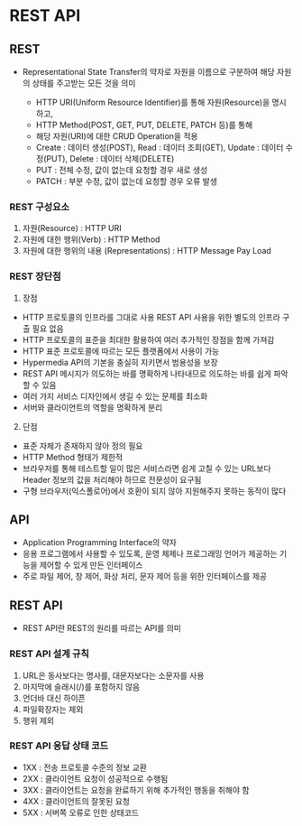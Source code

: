 # REST API

## REST
- Representational State Transfer의 약자로 자원을 이름으로 구분하여 해당 자원의 상태를 주고받는 모든 것을 의미
  - HTTP URI(Uniform Resource Identifier)를 통해 자원(Resource)을 명시하고,
  - HTTP Method(POST, GET, PUT, DELETE, PATCH 등)를 통해
  - 해당 자원(URI)에 대한 CRUD Operation을 적용 
  - Create : 데이터 생성(POST), Read : 데이터 조회(GET), Update : 데이터 수정(PUT), Delete : 데이터 삭제(DELETE)

  * PUT : 전체 수정, 값이 없는데 요청할 경우 새로 생성
  * PATCH : 부분 수정, 값이 없는데 요청할 경우 오류 발생

### REST 구성요소

1. 자원(Resource) : HTTP URI
2. 자원에 대한 행위(Verb) : HTTP Method
3. 자원에 대한 행위의 내용 (Representations) : HTTP Message Pay Load

### REST 장단점

1. 장점 
- HTTP 프로토콜의 인프라를 그대로 사용 REST API 사용을 위한 별도의 인프라 구출 필요 없음
- HTTP 프로토콜의 표준을 최대한 활용하여 여러 추가적인 장점을 함께 가져감
- HTTP 표준 프로토콜에 따르는 모든 플랫폼에서 사용이 가능
- Hypermedia API의 기본을 충실히 지키면서 범용성을 보장
- REST API 메시지가 의도하는 바를 명확하게 나타내므로 의도하는 바를 쉽게 파악 할 수 있음
- 여러 가지 서비스 디자인에서 생길 수 있는 문제를 최소화
- 서버와 클라이언트의 역할을 명확하게 분리
 
2. 단점 
- 표준 자체가 존재하지 않아 정의 필요
- HTTP Method 형태가 제한적
- 브라우저를 통해 테스트할 일이 많은 서비스라면 쉽게 고칠 수 있는 URL보다 Header 정보의 값을 처리해야 하므로 전문성이 요구됨
- 구형 브라우저(익스폴로어)에서 호환이 되지 않아 지원해주지 못하는 동작이 많다

## API
- Application Programming Interface의 약자
- 응용 프로그램에서 사용할 수 있도록, 운영 체제나 프로그래밍 언어가 제공하는 기능을 제어할 수 있게 만든 인터페이스
- 주로 파일 제어, 창 제어, 화상 처리, 문자 제어 등을 위한 인터페이스를 제공

## REST API
- REST API란 REST의 원리를 따르는 API를 의미

### REST API 설계 규칙

1. URL은 동사보다는 명사를, 대문자보다는 소문자를 사용
2. 마지막에 슬래시(/)를 포함하지 않음
3. 언더바 대신 하이픈
4. 파일확장자는 제외
5. 행위 제외

### REST API 응답 상태 코드

- 1XX : 전송 프로토콜 수준의 정보 교환
- 2XX : 클라이언트 요청이 성공적으로 수행됨
- 3XX : 클라이언트는 요청을 완료하기 위해 추가적인 행동을 취해야 함
- 4XX : 클라이언트의 잘못된 요청
- 5XX : 서버쪽 오류로 인한 상태코드